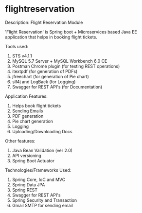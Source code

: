 # flightreservation

Description: Flight Reservation Module

'Flight Reservation' is Spring boot + Microservices based Java EE application that helps in booking flight tickets.

Tools used:
1. STS v4.1.1
2. MySQL 5.7 Server + MySQL Workbench 6.0 CE
3. Postman Chrome plugin (for testing REST operations)
4. itextpdf (for generation of PDFs)
5. jfreechart (for generation of Pie chart)
6. slf4j and LogBack (for Logging)
7. Swagger for REST API's (for Documentation)

Application Features: 
1. Helps book flight tickets
2. Sending Emails
3. PDF generation
4. Pie chart generation
4. Logging
5. Uploading/Downloading Docs

Other features:
1. Java Bean Validation (ver 2.0)
2. API versioning
3. Spring Boot Actuator

Technologies/Frameworks Used:
1. Spring Core, IoC and MVC
2. Spring Data JPA
3. Spring REST
4. Swagger for REST API's
5. Spring Security and Transaction
6. Gmail SMTP for sending email

